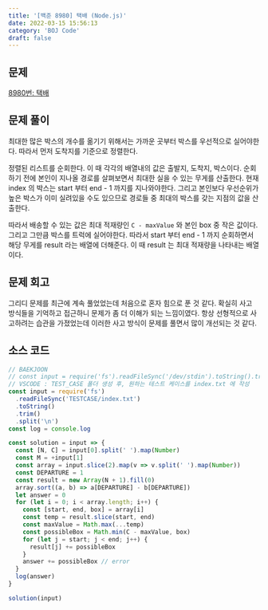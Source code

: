 ```yaml
---
title: '[백준 8980] 택배 (Node.js)'
date: 2022-03-15 15:56:13
category: 'BOJ Code'
draft: false
---
```


## 문제

[8980번: 택배](https://www.acmicpc.net/problem/8980)

## 문제 풀이

최대한 많은 박스의 개수를 옮기기 위해서는 가까운 곳부터 박스를 우선적으로 실어야한다. 따라서 먼저 도착지를 기준으로 정렬한다.

정렬된 리스트를 순회한다. 이 때 각각의 배열내의 값은 출발지, 도착지, 박스이다. 순회하기 전에 본인이 지나올 경로를 살펴보면서 최대한 실을 수 있는 무게를 산출한다. 현재 index 의 박스는 start 부터 end - 1 까지를 지나와야한다. 그리고 본인보다 우선순위가 높은 박스가 이미 실려있을 수도 있으므로 경로들 중 최대의 박스를 갖는 지점의 값을 산출한다.

따라서 배송할 수 있는 값은 최대 적재량인 `C - maxValue` 와 본인 box 중 작은 값이다. 그리고 그만큼 박스를 트럭에 실어야한다. 따라서 start 부터 end - 1 까지 순회하면서 해당 무게를 result 라는 배열에 더해준다. 이 때 result 는 최대 적재량을 나타내는 배열이다.

## 문제 회고

그리디 문제를 최근에 계속 풀었었는데 처음으로 혼자 힘으로 푼 것 같다. 확실히 사고 방식들을 기억하고 접근하니 문제가 좀 더 이해가 되는 느낌이였다. 항상 선형적으로 사고하려는 습관을 가졌었는데 이러한 사고 방식이 문제를 풀면서 많이 개선되는 것 같다.

## 소스 코드

```jsx
// BAEKJOON
// const input = require('fs').readFileSync('/dev/stdin').toString().trim().split('\n');
// VSCODE : TEST_CASE 폴더 생성 후, 원하는 테스트 케이스를 index.txt 에 작성
const input = require('fs')
  .readFileSync('TESTCASE/index.txt')
  .toString()
  .trim()
  .split('\n')
const log = console.log

const solution = input => {
  const [N, C] = input[0].split(' ').map(Number)
  const M = +input[1]
  const array = input.slice(2).map(v => v.split(' ').map(Number))
  const DEPARTURE = 1
  const result = new Array(N + 1).fill(0)
  array.sort((a, b) => a[DEPARTURE] - b[DEPARTURE])
  let answer = 0
  for (let i = 0; i < array.length; i++) {
    const [start, end, box] = array[i]
    const temp = result.slice(start, end)
    const maxValue = Math.max(...temp)
    const possibleBox = Math.min(C - maxValue, box)
    for (let j = start; j < end; j++) {
      result[j] += possibleBox
    }
    answer += possibleBox // error
  }
  log(answer)
}

solution(input)
```
